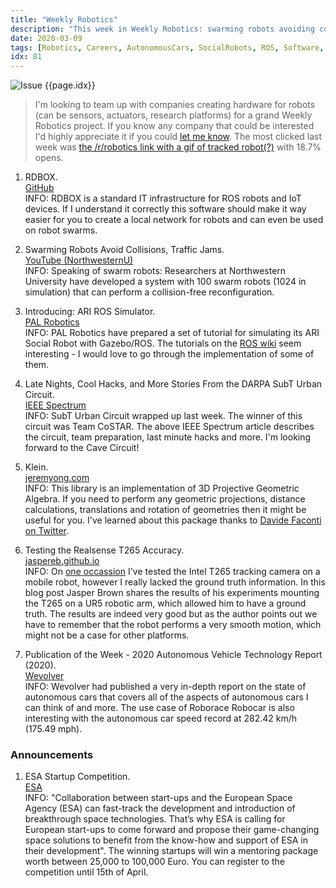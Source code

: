 ```yaml
---
title: "Weekly Robotics"
description: "This week in Weekly Robotics: swarming robots avoiding collisions, more stories from SubT challenge, 3D projections library, testing realsense tracking accuracy and more!"
date: 2020-03-09
tags: [Robotics, Careers, AutonomousCars, SocialRobots, ROS, Software, MobileRobots, Space, OpenSource, Sensors, SLAM]
idx: 81
---
```

![Issue {{page.idx}}](/img/headers/{{page.idx}}.jpg "Issue {{page.idx}}")

> I'm looking to team up with companies creating hardware for robots (can be sensors, actuators, research platforms) for a grand Weekly Robotics project. If you know any company that could be interested I'd highly appreciate it if you could [let me know](mailto:mat@weeklyrobotics.com). The most clicked last week was [the /r/robotics link with a gif of tracked robot(?)](https://www.reddit.com/r/robotics/comments/fbrdme/m_wait_for_it_something_really_cool_happens_at/) with 18.7% opens.

1) RDBOX.
<br>[GitHub](https://github.com/rdbox-intec/rdbox)<br>
INFO: RDBOX is a standard IT infrastructure for ROS robots and IoT devices. If I understand it correctly this software should make it way easier for you to create a local network for robots and can even be used on robot swarms.

2) Swarming Robots Avoid Collisions, Traffic Jams.
<br>[YouTube (NorthwesternU)](https://youtu.be/XR86Zw5bemQ)<br>
INFO: Speaking of swarm robots: Researchers at Northwestern University have developed a system with 100 swarm robots (1024 in simulation) that can perform a collision-free reconfiguration.

3) Introducing: ARI ROS Simulator.
<br>[PAL Robotics](http://blog.pal-robotics.com/intoducing-ari-ros-simulation/)<br>
INFO: PAL Robotics have prepared a set of tutorial for simulating its ARI Social Robot with Gazebo/ROS. The tutorials on the [ROS wiki](http://wiki.ros.org/Robots/ARI/Tutorials) seem interesting - I would love to go through the implementation of some of them.

4) Late Nights, Cool Hacks, and More Stories From the DARPA SubT Urban Circuit.
<br>[IEEE Spectrum](https://spectrum.ieee.org/automaton/robotics/robotics-hardware/late-nights-cool-hacks-and-more-stories-from-the-darpa-subt-urban-circuit)<br>
INFO: SubT Urban Circuit wrapped up last week. The winner of this circuit was Team CoSTAR. The above IEEE Spectrum article describes the circuit, team preparation, last minute hacks and more. I'm looking forward to the Cave Circuit!

5) Klein.
<br>[jeremyong.com](https://www.jeremyong.com/klein/)<br>
INFO: This library is an implementation of 3D Projective Geometric Algebra. If you need to perform any geometric projections, distance calculations, translations and rotation of geometries then it might be useful for you. I've learned about this package thanks to [Davide Faconti on Twitter](https://twitter.com/facontidavide).

6) Testing the Realsense T265 Accuracy.
<br>[jaspereb.github.io](https://jaspereb.github.io/TestingRealsenseT265/)<br>
INFO: On [one occassion](https://msadowski.github.io/Realsense-T265-First-Impressions/) I've tested the Intel T265 tracking camera on a mobile robot, however I really lacked the ground truth information. In this blog post Jasper Brown shares the results of his experiments mounting the T265 on a UR5 robotic arm, which allowed him to have a ground truth. The results are indeed very good but as the author points out we have to remember that the robot performs a very smooth motion, which might not be a case for other platforms.

7) Publication of the Week - 2020 Autonomous Vehicle Technology Report (2020).
<br>[Wevolver](https://www.wevolver.com/article/2020.autonomous.vehicle.technology.report)<br>
INFO: Wevolver had published a very in-depth report on the state of autonomous cars that covers all of the aspects of autonomous cars I can think of and more. The use case of Roborace Robocar is also interesting with the autonomous car speed record at 282.42 km/h (175.49 mph).

### Announcements

1) ESA Startup Competition.
<br>[ESA](https://esa-2020-start-up-companies-competition.com/)<br>
INFO: "Collaboration between start-ups and the European Space Agency (ESA) can fast-track the development and introduction of breakthrough space technologies. That’s why ESA is calling for European start-ups to come forward and propose their game-changing space solutions to benefit from the know-how and support of ESA in their development". The winning startups will win a mentoring package worth between 25,000 to 100,000 Euro. You can register to the competition until 15th of April.
